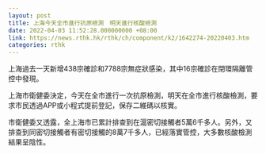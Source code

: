 ```yaml
---
layout: post
title: 上海今天全市進行抗原檢測　明天進行核酸檢測
date: 2022-04-03 11:52:28.000000000 +08:00
link: https://news.rthk.hk/rthk/ch/component/k2/1642274-20220403.htm
categories: rthk
---
```


上海過去一天新增438宗確診和7788宗無症狀感染，其中16宗確診在閉環隔離管控中發現。

上海市衛健委決定，今天在全市進行一次抗原檢測，明天在全市進行核酸檢測，要求市民透過APP或小程式提前登記，保存二維碼以核實。

市衛健委又透露，全上海市已累計排查到在滬密切接觸者5萬6千多人。另外，又排查到同密切接觸者有密切接觸的8萬7千多人，已經落實管控，大多數核酸檢測結果呈陰性。
